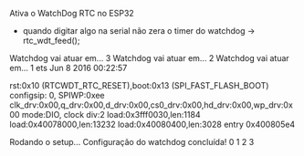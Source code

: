 Ativa o WatchDog RTC no ESP32

* quando digitar algo na serial não zera o timer do watchdog -> rtc_wdt_feed(); 

Watchdog vai atuar em... 3
Watchdog vai atuar em... 2
Watchdog vai atuar em... 1
ets Jun  8 2016 00:22:57

rst:0x10 (RTCWDT_RTC_RESET),boot:0x13 (SPI_FAST_FLASH_BOOT)
configsip: 0, SPIWP:0xee
clk_drv:0x00,q_drv:0x00,d_drv:0x00,cs0_drv:0x00,hd_drv:0x00,wp_drv:0x00
mode:DIO, clock div:2
load:0x3fff0030,len:1184
load:0x40078000,len:13232
load:0x40080400,len:3028
entry 0x400805e4

Rodando o setup...
Configuração do watchdog concluída!
0
1
2
3
